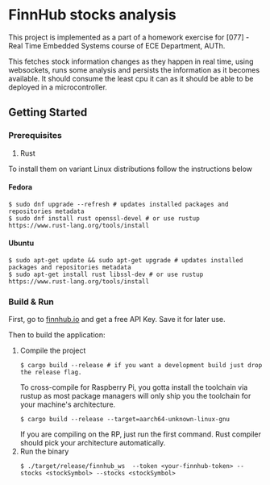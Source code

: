 # FinnHub stocks analysis  
This project is implemented as a part of a homework exercise for [077] - Real Time Embedded Systems
course of ECE Department, AUTh.

This fetches stock information changes as they happen in real time, using websockets, runs some analysis
and persists the information as it becomes available. It should consume the least cpu it can as it should
be able to be deployed in a microcontroller. 


## Getting Started

### Prerequisites
1. Rust

To install them on variant Linux distributions follow the instructions below

#### Fedora
```shell
$ sudo dnf upgrade --refresh # updates installed packages and repositories metadata
$ sudo dnf install rust openssl-devel # or use rustup https://www.rust-lang.org/tools/install
```

#### Ubuntu
```shell
$ sudo apt-get update && sudo apt-get upgrade # updates installed packages and repositories metadata
$ sudo apt-get install rust libssl-dev # or use rustup https://www.rust-lang.org/tools/install 
```


### Build & Run
First, go to [finnhub.io](https://finnhub.io/) and get a free API Key. Save it for later use.

Then to build the application:
1. Compile the project
    ```shell
    $ cargo build --release # if you want a development build just drop the release flag.  
    ```
   To cross-compile for Raspberry Pi, you gotta install the toolchain via rustup as most package managers will 
   only ship you the toolchain for your machine's architecture.
   ```shell
   $ cargo build --release --target=aarch64-unknown-linux-gnu 
   ```
   If you are compiling on the RP, just run the first command. Rust compiler should pick your architecture automatically.
2. Run the binary
    ```shell
    $ ./target/release/finnhub_ws  --token <your-finnhub-token> --stocks <stockSymbol> --stocks <stockSymbol>
    ```

